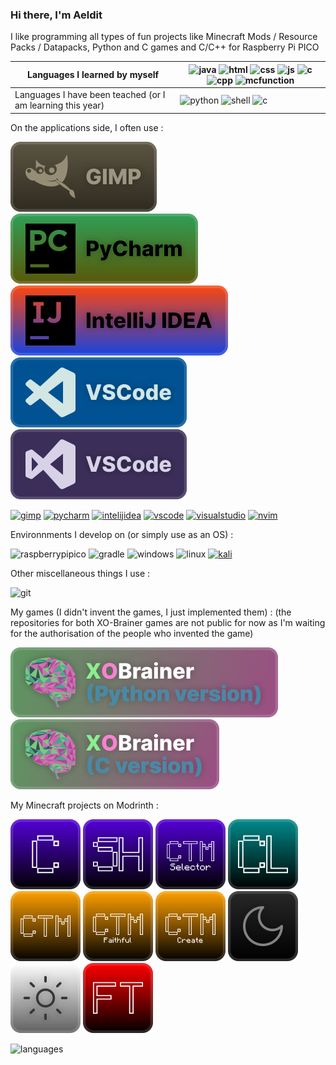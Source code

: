 ### Hi there, I'm Aeldit

I like programming all types of fun projects like Minecraft Mods / Resource Packs / Datapacks, Python and C games and C/C++ for Raspberry Pi PICO

| Languages I learned by myself | ![java](https://img.shields.io/badge/Java-ED8B00?style=for-the-badge&logo=openjdk&logoColor=white) ![html](https://img.shields.io/badge/HTML-239120?style=for-the-badge&logo=html5&logoColor=white) ![css](https://img.shields.io/badge/CSS-239120?&style=for-the-badge&logo=css3&logoColor=white) ![js](https://img.shields.io/badge/JavaScript-F7DF1E?style=for-the-badge&logo=javascript&logoColor=black) ![c](https://img.shields.io/badge/C-00599C?style=for-the-badge&logo=c&logoColor=white) ![cpp](https://img.shields.io/badge/C%2B%2B-00599C?style=for-the-badge&logo=c%2B%2B&logoColor=white) ![mcfunction](https://img.shields.io/badge/-MCFUNCTION-critical?style=for-the-badge) |
|----|----|
| Languages I have been teached (or I am learning this year) | ![python](https://img.shields.io/badge/Python-3776AB?style=for-the-badge&logo=python&logoColor=white) ![shell](https://img.shields.io/badge/Shell-668C1B?style=for-the-badge&logo=shell&logoColor=white) ![c](https://img.shields.io/badge/C-00599C?style=for-the-badge&logo=c&logoColor=white) |


On the applications side, I often use :

[![gimp1](https://raw.githubusercontent.com/Aeldit/Aeldit/8864505694d9ea0693296d7917ea7f7e9ded981b/github_profile/gimp.svg)](https://www.gimp.org/) [![pycharm](https://raw.githubusercontent.com/Aeldit/Aeldit/61983dfec3624e445d70ac25e0a10f145b1490aa/github_profile/pycharm.svg)](https://www.jetbrains.com/pycharm/) [![intllijidea](https://raw.githubusercontent.com/Aeldit/Aeldit/3ec59372a07da5cc17e7120f88f6bfb9803a85c0/github_profile/intellij_idea.svg)](https://www.jetbrains.com/idea/) [![vscode](https://raw.githubusercontent.com/Aeldit/Aeldit/b22cd08b75e6e156913401a3d587c6d5f3197afa/github_profile/vscode.svg)](https://code.visualstudio.com/) [![visualstudio](https://raw.githubusercontent.com/Aeldit/Aeldit/d73701f8d39b301ea8d1ca75aa34a4bc9a84e786/github_profile/visual_studio.svg)](https://visualstudio.microsoft.com/)

[![gimp](https://img.shields.io/badge/gimp-5C5543?style=for-the-badge&logo=gimp&logoColor=white)](https://www.gimp.org/) [![pycharm](https://img.shields.io/badge/-PyCharm-95ff00?&style=for-the-badge&logo=PyCharm&logoColor=black)](https://www.jetbrains.com/pycharm/) [![intelijidea](https://img.shields.io/badge/-IntelliJ_IDEA-4366ff?style=for-the-badge&logo=intellij-idea)](https://www.jetbrains.com/idea/) [![vscode](https://img.shields.io/badge/Visual_Studio_Code-0078D4?style=for-the-badge&logo=visual%20studio%20code&logoColor=white)](https://code.visualstudio.com/) [![visualstudio](https://img.shields.io/badge/Visual_Studio-7252AA?style=for-the-badge&logo=visual%20studio&logoColor=white)](https://visualstudio.microsoft.com/)
[![nvim](https://img.shields.io/badge/NeoVim-043608?style=for-the-badge&logo=neovim&textColor=07620F)](https://neovim.io/)


Environnments I develop on (or simply use as an OS) :

![raspberrypipico](https://img.shields.io/badge/-Raspberry_Pi_PICO-A22846?style=for-the-badge&logo=Raspberry%20Pi&logoColor=white) ![gradle](https://img.shields.io/badge/-Gradle-00a5e2?style=for-the-badge&logo=Gradle&logoColor=white)
![windows](https://img.shields.io/badge/Windows-0078D6?style=for-the-badge&logo=windows&logoColor=white) ![linux](https://img.shields.io/badge/Linux-FCC624?style=for-the-badge&logo=linux&logoColor=black)
[![kali](https://img.shields.io/badge/Kali_Linux-163261?style=for-the-badge&logo=kali-linux&logoColor=white)](https://www.kali.org/)

Other miscellaneous things I use :

![git](https://img.shields.io/badge/GIT-E44C30?style=for-the-badge&logo=git&logoColor=white)

My games (I didn't invent the games, I just implemented them) :
(the repositories for both XO-Brainer games are not public for now as I'm waiting for the authorisation of the people who invented the game)

[![xobrainer](https://raw.githubusercontent.com/Aeldit/Aeldit/890075888bc5e45d31a9e026455c02b783ef06de/images/xobrainer_python_cozy.svg)](https://github.com/Aeldit/XO-Brainer)
[![xobrainer_c](https://raw.githubusercontent.com/Aeldit/Aeldit/b5b22a53d34704b48a354659695dd0042f98180f/images/xobrainer_c_cozy.svg)](https://github.com/Aeldit/XO-Brainer-C)

My Minecraft projects on Modrinth :

[![cyan_badge](https://raw.githubusercontent.com/Aeldit/Aeldit/bef8e5f6a837ee8c3479a2550e92c0ac028200f3/images/cyan-cozy-minimal.svg)](https://modrinth.com/mod/cyan)
[![cyansethome_badge](https://raw.githubusercontent.com/Aeldit/Aeldit/fdcc5b2b359f2bcc51654d9a973674c4d8557fd4/images/cyansethome-cozy-minimal.svg)](https://modrinth.com/mod/cyansethome)
[![ctms_badge](https://raw.githubusercontent.com/Aeldit/Aeldit/d668bc7cd71d654d2331905a5ad425283dedab94/images/ctms-cozy-minimal.svg)](https://modrinth.com/mod/ctm-selector)
[![cyanlib_badge](https://raw.githubusercontent.com/Aeldit/Aeldit/bef8e5f6a837ee8c3479a2550e92c0ac028200f3/images/cyanlib-cozy-minimal.svg)](https://modrinth.com/mod/cyanlib)
[![ctm_badge](https://raw.githubusercontent.com/Aeldit/Aeldit/e2fb5f7ffe92301f627540cebca28d9aa90c641d/images/ctm-cozy-minimal.svg)](https://modrinth.com/resourcepack/ctm-of-fabric)
[![ctm_faithful_badge](https://raw.githubusercontent.com/Aeldit/Aeldit/54529d9dbb33d35184f386269c889cef818e7e79/images/ctm-faithful-cozy-minimal.svg)](https://modrinth.com/resourcepack/ctm-faithful)
[![ctm_create_badge](https://raw.githubusercontent.com/Aeldit/Aeldit/54529d9dbb33d35184f386269c889cef818e7e79/images/ctm-create-cozy-minimal.svg)](https://modrinth.com/resourcepack/ctm-create)
[![dark_gui_badge](https://raw.githubusercontent.com/Aeldit/Aeldit/2f4a47b3752b28cbcd13c6d76c66a803d7fe1df5/images/dark-gui-cozy-minimal.svg)](https://modrinth.com/resourcepack/dark-smooth-gui)
[![light_gui_badge](https://raw.githubusercontent.com/Aeldit/Aeldit/2f4a47b3752b28cbcd13c6d76c66a803d7fe1df5/images/light-gui-cozy-minimal.svg)](https://modrinth.com/resourcepack/light-smooth-gui)
[![floating_texts_badge](https://raw.githubusercontent.com/Aeldit/Aeldit/c4163b0470c0d710ba2cd3314cd241b5669ef175/images/floating-texts-cozy-minimal.svg)](https://modrinth.com/datapack/floating-texts)

![languages](https://github-readme-stats.vercel.app/api/top-langs/?username=Aeldit&theme=blue-green)
